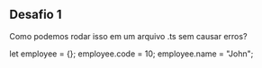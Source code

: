 ## Desafio 1

Como podemos rodar isso em um arquivo .ts sem causar erros?

let employee = {};
employee.code = 10;
employee.name = "John";
